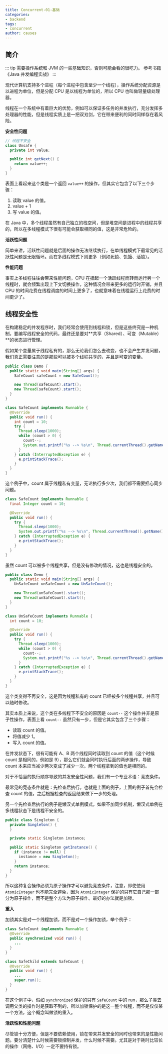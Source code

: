 ```yaml
---
title: Concurrent-01-基础
categories:
- backend
tags:
- concurrent
author: causes
---
```


## 简介

::: tip
需要操作系统和 JVM 的一些基础知识，否则可能会看的很吃力。
参考书籍 《Java 并发编程实战》
:::

现代计算机支持多个进程（每个进程中包含至少一个线程），操作系统分配资源是以进程为单位，但是分配 CPU 是以线程为单位的，所以 CPU 也叫做轻量级处理器。

线程在一个系统中有着巨大的优势，例如可以保证多任务的并发执行，充分发挥多处理器的性能，但是线程实质上是一把双刃剑，它在带来便利的同时同样存在着风险。

**安全性问题**

```java
// 线程不安全
class Unsafe {
  private int value;

  public int getNext() {
    return value++;
  }
}
```

表面上看起来这个类是一个返回 `value++` 的操作，但其实它包含了以下三个步骤：

1. 读取 value 的值。
1. value + 1
1. 写 value 的值。

在 Java 中，多个线程虽然有自己独立的栈空间，但是堆空间是进程中的线程共享的，所以在多线程模式下很有可能会获取相同的值，这是非常危险的。

**活跃性问题**

简单来讲，活跃性问题就是后面的操作无法继续执行，在单线程模式下最常见的活跃性问题是无限循环。而在多线程模式下则更多（例如死锁、饥饿、活锁）。

**性能问题**

事实上多线程往往会带来性能问题，CPU 在挂起一个活跃线程而转而运行另一个线程时，就会频繁出现上下文切换操作，这种情况会带来更多的运行时开销，并且 CPU 的时间花费在线程调度的时间上更多了，也就意味着在线程运行上花费的时间更少了。

## 线程安全性

在构建稳定的并发程序时，我们经常会使用到线程和锁，但是这些终究是一种机制，要编写线程安全的代码，最终还是要对**共享（Shared）、可变（Mutable）**的状态进行管理。

假如某个变量属于线程私有的，那么无论我们怎么去改变，也不会产生并发问题，我们真正需要注意的是那些可以被多个线程共享的，并且是可变的变量。

```java
public class Demo {
  public static void main(String[] args) {
    SafeCount safeCount = new SafeCount();

    new Thread(safeCount).start();
    new Thread(safeCount).start();
  }
}

class SafeCount implements Runnable {
  @Override
  public void run() {
    int count = 10;
    try {
      Thread.sleep(1000);
      while (count > 0) {
        count--;
        System.out.printf("%s --> %s\n", Thread.currentThread().getName(), count);
      }
    } catch (InterruptedException e) {
      e.printStackTrace();
    }
  }
}
```

这个例子中，count 属于线程私有变量，无论执行多少次，我们都不需要担心同步问题。

```java
class SafeCount implements Runnable {
  final Integer count = 10;

  @Override
  public void run() {
    try {
      Thread.sleep(1000);
      System.out.printf("%s --> %s\n", Thread.currentThread().getName(), count);
    } catch (InterruptedException e) {
      e.printStackTrace();
    }
  }
}
```

虽然 count 可以被多个线程共享，但是没有修改的情况，这也是线程安全的。

```java
public class Demo {
  public static void main(String[] args) {
    UnSafeCount unSafeCount = new UnSafeCount();

    new Thread(unSafeCount).start();
    new Thread(unSafeCount).start();
  }
}

class UnSafeCount implements Runnable {
  int count = 10;

  @Override
  public void run() {
    try {
      Thread.sleep(1000);
      while (count > 0) {
        count--;
        System.out.printf("%s --> %s\n", Thread.currentThread().getName(), count);
      }
    } catch (InterruptedException e) {
      e.printStackTrace();
    }
  }
}
```

这个类变得不再安全，这是因为线程私有的 count 已经被多个线程共享，并且可以随时修改。

其实本质上来说，这个类在多线程下不安全的原因是 `count--` 这个操作并非是原子性操作，表面上看 `count--` 虽然只有一步，但是它其实包含了三个步骤：

- 读取 count 的值。
- 将值减少 1。
- 写入 count 的值。

在并发状态下，很有可能有 A、B 两个线程同时读取到 count 的值（这个时候 count 是相同的，例如是 9），那么它们就会同时执行后面的两步操作，导致 count 本来应当减少两次变成了减少一次。两个线程拿到的值也是相同的。

对于不恰当的执行顺序导致的并发安全性问题，我们有一个专业术语：竞态条件。

最常见的竞态条件就是：先检查后执行。也就是上面的例子，上面的例子首先会检查 count 的值，之后根据检查的返回结果做下一步的处理。

另一个先检查后执行的例子是懒汉式单例模式，如果不加同步机制，懒汉式单例在多线程状态下是线程不安全的。

```java
public class Singleton {
  private Singleton() {
  }

  private static Singleton instance;

  public static Singleton getInstance() {
    if (instance != null) {
      instance = new Singleton();
    }
    return instance;
  }
}
```

所以这种复合操作必须为原子操作才可以避免竞态条件，注意，即使使用 `AtomicInteger` 也不能完全避免，因为 `AtomicInteger` 保护的只有它自己那一部分为原子操作，而不是整个方法为原子操作。最好的办法就是加锁。

**重入**

加锁其实是对一个线程加锁，而不是对一个操作加锁，举个例子：

```java
class SafeCount implements Runnable {
  @Override
  public synchronized void run() {
    ...
  }
}

class SafeChild extends SafeCount {
  @Override
  public void run() {
    ...
    super.run();
  }
}
```

在这个例子中，假如 `synchronized` 保护的只有 `SafeCount` 中的 run，那么子类去调用父类的操作时是获取不到的，所以加锁保护的是这一整个线程，而不是仅仅某一个方法，这个概念叫做锁的重入。

**活跃性和性能问题**

尽管锁十分方便，但是不要依赖使用，锁在带来并发安全的同时也带来的是性能问题。要分清楚什么时候需要锁控制并发，什么时候不需要。尤其是对于耗时比较长的操作（网络、I/O）一定不要持有锁。
